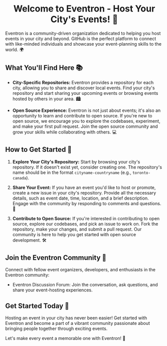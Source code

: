 <div align="center">
  <h1>Welcome to Eventron - Host Your City's Events! 🎉</h1>
</div>


Eventron is a community-driven organization dedicated to helping you host events in your city and beyond. GitHub is the perfect platform to connect with like-minded individuals and showcase your event-planning skills to the world. 🌍

## What You'll Find Here 📚

- **City-Specific Repositories:** Eventron provides a repository for each city, allowing you to share and discover local events. Find your city's repository and start sharing your upcoming events or browsing events hosted by others in your area. 🏙️

- **Open Source Experience:** Eventron is not just about events; it's also an opportunity to learn and contribute to open source. If you're new to open source, we encourage you to explore the codebases, experiment, and make your first pull request. Join the open source community and grow your skills while collaborating with others. 💻

## How to Get Started 🚀

1. **Explore Your City's Repository:** Start by browsing your city's repository. If it doesn't exist yet, consider creating one. The repository's name should be in the format `cityname-countryname` (e.g., `toronto-canada`).

2. **Share Your Event:** If you have an event you'd like to host or promote, create a new issue in your city's repository. Provide all the necessary details, such as event date, time, location, and a brief description. Engage with the community by responding to comments and questions. 💬

3. **Contribute to Open Source:** If you're interested in contributing to open source, explore our codebases, and pick an issue to work on. Fork the repository, make your changes, and submit a pull request. Our community is here to help you get started with open source development. 🛠️

## Join the Eventron Community 🤝

Connect with fellow event organizers, developers, and enthusiasts in the Eventron community:

- Eventron Discussion Forum: Join the conversation, ask questions, and share your event-hosting experiences.

## Get Started Today 🎈

Hosting an event in your city has never been easier! Get started with Eventron and become a part of a vibrant community passionate about bringing people together through exciting events.

Let's make every event a memorable one with Eventron! 🌟
